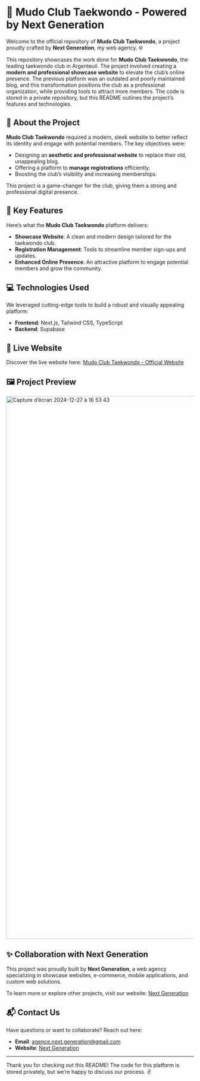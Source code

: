 # 🥋 Mudo Club Taekwondo - Powered by Next Generation

Welcome to the official repository of **Mudo Club Taekwondo**, a project proudly crafted by **Next Generation**, my web agency. 🌐  

This repository showcases the work done for **Mudo Club Taekwondo**, the leading taekwondo club in Argenteuil. The project involved creating a **modern and professional showcase website** to elevate the club’s online presence. The previous platform was an outdated and poorly maintained blog, and this transformation positions the club as a professional organization, while providing tools to attract more members. The code is stored in a private repository, but this README outlines the project’s features and technologies.

## 🌟 About the Project

**Mudo Club Taekwondo** required a modern, sleek website to better reflect its identity and engage with potential members. The key objectives were:  
- Designing an **aesthetic and professional website** to replace their old, unappealing blog.  
- Offering a platform to **manage registrations** efficiently.  
- Boosting the club’s visibility and increasing memberships.  

This project is a game-changer for the club, giving them a strong and professional digital presence.

## 🔧 Key Features

Here’s what the **Mudo Club Taekwondo** platform delivers:  
- **Showcase Website**: A clean and modern design tailored for the taekwondo club.  
- **Registration Management**: Tools to streamline member sign-ups and updates.  
- **Enhanced Online Presence**: An attractive platform to engage potential members and grow the community.  

## 💻 Technologies Used

We leveraged cutting-edge tools to build a robust and visually appealing platform:  
- **Frontend**: Next.js, Tailwind CSS, TypeScript  
- **Backend**: Supabase  

## 🚀 Live Website

Discover the live website here:  [Mudo Club Taekwondo - Official Website](https://mudo-club.vercel.app/)  

## 🖼️ Project Preview

<img width="1457" alt="Capture d’écran 2024-12-27 à 16 53 43" src="https://github.com/user-attachments/assets/e343ab98-000a-450c-b04c-e53b22139ec7" />


## ✨ Collaboration with Next Generation

This project was proudly built by **Next Generation**, a web agency specializing in showcase websites, e-commerce, mobile applications, and custom web solutions.  

To learn more or explore other projects, visit our website: [Next Generation](https://www.next-generation.dev/)  

## 📬 Contact Us

Have questions or want to collaborate? Reach out here:  
- **Email**: [agence.next.generation@gmail.com](mailto:agence.next.generation@gmail.com)  
- **Website**: [Next Generation](https://www.next-generation.dev/)  

---

Thank you for checking out this README! The code for this platform is stored privately, but we’re happy to discuss our process. ✌️
